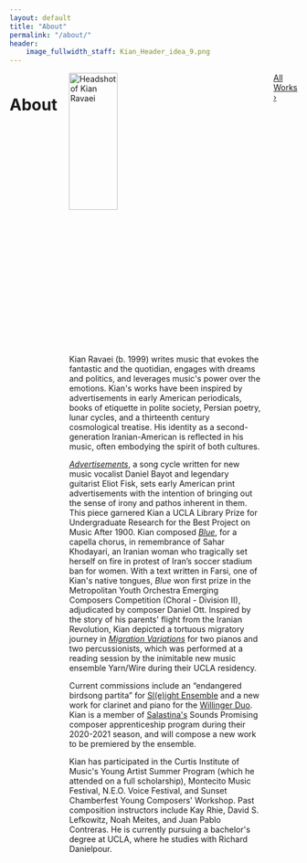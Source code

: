 ```yaml
---
layout: default
title: "About"
permalink: "/about/"
header:
    image_fullwidth_staff: Kian_Header_idea_9.png
---
```



<div class="row t30">
	<div class="medium-10 columns medium-offset-1 end">
			<header>
				<div itemprop="name">
					<h1 class="text-center">About</h1>
				</div>
			</header>
            <div itemprop="articleSection">
                <img class="b30" src="{{ site.urlimg }}kian_homepage2_square.jpeg" alt="Headshot of Kian Ravaei" class="wrap-left" style="width:50%;">
                <p>Kian Ravaei (b. 1999) writes music that evokes the fantastic and the quotidian, engages with dreams and politics, and leverages music's power over the emotions. Kian's works have been inspired by advertisements in early American periodicals, books of etiquette in polite society, Persian poetry, lunar cycles, and a thirteenth century cosmological treatise. His identity as a second-generation Iranian-American is reflected in his music, often embodying the spirit of both cultures.</p>
                <p><a href="{{ site.url }}{{ site.baseurl }}/works/advertisements/"><i>Advertisements</i></a>, a song cycle written for new music vocalist Daniel Bayot and legendary guitarist Eliot Fisk, sets early American print advertisements with the intention of bringing out the sense of irony and pathos inherent in them. This piece garnered Kian a UCLA Library Prize for Undergraduate Research for the Best Project on Music After 1900. Kian composed <a href="{{ site.url }}{{ site.baseurl }}/works/blue/"><i>Blue</i></a>, for a capella chorus, in remembrance of Sahar Khodayari, an Iranian woman who tragically set herself on fire in protest of Iran’s soccer stadium ban for women. With a text written in Farsi, one of Kian's native tongues, <i>Blue</i> won first prize in the Metropolitan Youth Orchestra Emerging Composers Competition (Choral - Division II), adjudicated by composer Daniel Ott. Inspired by the story of his parents' flight from the Iranian Revolution, Kian depicted a tortuous migratory journey in <a href="{{ site.url }}{{ site.baseurl }}/works/migration-variations/"><i>Migration Variations</i></a> for two pianos and two percussionists, which was performed at a reading session by the inimitable new music ensemble Yarn/Wire during their UCLA residency.</p>
                <p>Current commissions include an “endangered birdsong partita” for <a href="http://www.jacoblanemusic.com/sleight-ensemble" target="_blank">Sl(e)ight Ensemble</a> and a new work for clarinet and piano for the <a href="https://www.liorpiano.com/willinger-duo" target="_blank">Willinger Duo</a>. Kian is a member of <a href="https://www.salastina.org/" target="_blank">Salastina's</a> Sounds Promising composer apprenticeship program during their 2020-2021 season, and will compose a new work to be premiered by the ensemble.</p>
                <p>Kian has participated in the Curtis Institute of Music's Young Artist Summer Program (which he attended on a full scholarship), Montecito Music Festival, N.E.O. Voice Festival, and Sunset Chamberfest Young Composers' Workshop. Past composition instructors include Kay Rhie, David S. Lefkowitz, Noah Meites, and Juan Pablo Contreras. He is currently pursuing a bachelor's degree at UCLA, where he studies with Richard Danielpour.</p>
            </div>
            <div>
                <a href="{{ site.url }}{{ site.baseurl }}/works/" class="button expand">All Works ›</a>
            </div>
</div><!-- /.row -->
</div>






<!--Saving this because of how much work it took me-->
<!--<p>His name is pronounced [<a href="https://en.wikipedia.org/wiki/Voiceless_velar_stop" target="_blank">k</a><a href="https://en.wikipedia.org/wiki/Close_front_unrounded_vowel" target="_blank">i</a><a href="https://en.wikipedia.org/wiki/Voiced_palatal_approximant" target="_blank">j</a><a href="https://en.wikipedia.org/wiki/Open_back_rounded_vowel" target="_blank">&#594;</a><a href="https://en.wikipedia.org/wiki/Voiced_dental,_alveolar_and_postalveolar_nasals" target="_blank">n</a> <a href="https://en.wikipedia.org/wiki/Voiced_dental_and_alveolar_taps_and_flaps" target="_blank">&#638;</a><a href="https://en.wikipedia.org/wiki/Near-open_front_unrounded_vowel" target="_blank">&#230;</a><a href="https://en.wikipedia.org/wiki/Voiced_labiodental_fricative" target="_blank">v</a><a href="https://en.wikipedia.org/wiki/Open_back_rounded_vowel" target="_blank">&#594;</a><a href="https://en.wikipedia.org/wiki/Vowel_length" target="_blank">&#720;</a><a href="https://en.wikipedia.org/wiki/Close_front_unrounded_vowel" target="_blank">i</a><a href="https://en.wikipedia.org/wiki/Vowel_length" target="_blank">&#720;</a>].</p>-->
